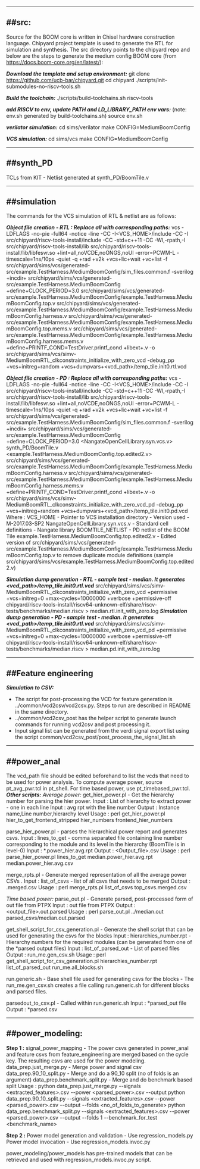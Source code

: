 -----------------------------------------------------------------------------------------------------------------------------------------------------------------------------------------------------
##src:
-----------------------------------------------------------------------------------------------------------------------------------------------------------------------------------------------------
Source for the BOOM core is written in Chisel hardware construction language. Chipyard project template is used to generate the RTL for simulation and synthesis. The src directory points to the chipyard repo and below are the steps to generate the medium config BOOM core (from https://docs.boom-core.org/en/latest/):

***Download the template and setup environment:***
git clone https://github.com/ucb-bar/chipyard.git
cd chipyard
./scripts/init-submodules-no-riscv-tools.sh

***Build the toolchain:***
./scripts/build-toolchains.sh riscv-tools

***add RISCV to env, update PATH and LD_LIBRARY_PATH env vars:***
(note: env.sh generated by build-toolchains.sh)
source env.sh

***verilator simulation:***
cd sims/verilator
make CONFIG=MediumBoomConfig

***VCS simulation:***
cd sims/vcs
make CONFIG=MediumBoomConfig

-----------------------------------------------------------------------------------------------------------------------------------------------------------------------------------------------------
##synth_PD
-----------------------------------------------------------------------------------------------------------------------------------------------------------------------------------------------------
TCLs from KIT - Netlist generated at synth_PD/BoomTile.v

-----------------------------------------------------------------------------------------------------------------------------------------------------------------------------------------------------
##simulation
-----------------------------------------------------------------------------------------------------------------------------------------------------------------------------------------------------
The commands for the VCS simulation of RTL & netlist are as follows:

***Object file creation - RTL  : Replace all <x> with corresponding paths:***
vcs -LDFLAGS -no-pie -full64 -notice -line -CC -I<VCS_HOME>/include -CC -I src/chipyard/riscv-tools-install/include -CC -std=c++11 -CC -Wl,-rpath,-I src/chipyard/riscv-tools-install/lib  src/chipyard/riscv-tools-install/lib/libfesvr.so  +lint=all,noVCDE,noONGS,noUI -error=PCWM-L -timescale=1ns/10ps -quiet -q +rad +v2k +vcs+lic+wait +vc+list -f  src/chipyard/sims/vcs/generated-src/example.TestHarness.MediumBoomConfig/sim_files.common.f -sverilog +incdir+ src/chipyard/sims/vcs/generated-src/example.TestHarness.MediumBoomConfig +define+CLOCK_PERIOD=3.0  src/chipyard/sims/vcs/generated-src/example.TestHarness.MediumBoomConfig/example.TestHarness.MediumBoomConfig.top.v  src/chipyard/sims/vcs/generated-src/example.TestHarness.MediumBoomConfig/example.TestHarness.MediumBoomConfig.harness.v  src/chipyard/sims/vcs/generated-src/example.TestHarness.MediumBoomConfig/example.TestHarness.MediumBoomConfig.top.mems.v  src/chipyard/sims/vcs/generated-src/example.TestHarness.MediumBoomConfig/example.TestHarness.MediumBoomConfig.harness.mems.v +define+PRINTF_COND=TestDriver.printf_cond +libext+.v -o  src/chipyard/sims/vcs/simv-MediumBoomRTL_clkconstraints_initialize_with_zero_vcd -debug_pp +vcs+initreg+random +vcs+dumpvars+<vcd_path>/temp_tile.init0.rtl.vcd

***Object file creation - PD  : Replace all <x> with corresponding paths:***
vcs -LDFLAGS -no-pie -full64 -notice -line -CC -I<VCS_HOME>/include -CC -I src/chipyard/riscv-tools-install/include -CC -std=c++11 -CC -Wl,-rpath,-I src/chipyard/riscv-tools-install/lib  src/chipyard/riscv-tools-install/lib/libfesvr.so  +lint=all,noVCDE,noONGS,noUI -error=PCWM-L -timescale=1ns/10ps -quiet -q +rad +v2k +vcs+lic+wait +vc+list -f  src/chipyard/sims/vcs/generated-src/example.TestHarness.MediumBoomConfig/sim_files.common.f -sverilog +incdir+ src/chipyard/sims/vcs/generated-src/example.TestHarness.MediumBoomConfig +define+CLOCK_PERIOD=3.0  <NangateOpenCellLibrary.syn.vcs.v> synth_PD/BoomTile.v  <example.TestHarness.MediumBoomConfig.top.edited2.v>  src/chipyard/sims/vcs/generated-src/example.TestHarness.MediumBoomConfig/example.TestHarness.MediumBoomConfig.harness.v  src/chipyard/sims/vcs/generated-src/example.TestHarness.MediumBoomConfig/example.TestHarness.MediumBoomConfig.harness.mems.v +define+PRINTF_COND=TestDriver.printf_cond +libext+.v -o  src/chipyard/sims/vcs/simv-MediumBoomRTL_clkconstraints_initialize_with_zero_vcd_pd -debug_pp +vcs+initreg+random +vcs+dumpvars+<vcd_path>/temp_tile.init0.pd.vcd
Where : 
  VCS_HOME - Pointer to VCS installation directory - Version used - M-2017.03-SP2
  NangateOpenCellLibrary.syn.vcs.v - Standard cell definitions - Nangate library
  BOOMTILE_NETLIST - PD netlist of the BOOM Tile
  example.TestHarness.MediumBoomConfig.top.edited2.v - Edited version of src/chipyard/sims/vcs/generated-src/example.TestHarness.MediumBoomConfig/example.TestHarness.MediumBoomConfig.top.v to remove duplicate module definitions (sample src/chipyard/sims/vcs/example.TestHarness.MediumBoomConfig.top.edited2.v)

***Simulation dump generation  - RTL - sample test - median. It generates <vcd_path>/temp_tile.init0.rtl.vcd***
src/chipyard/sims/vcs/simv-MediumBoomRTL_clkconstraints_initialize_with_zero_vcd +permissive +vcs+initreg+0 +max-cycles=10000000 +verbose  +permissive-off chipyard/riscv-tools-install/riscv64-unknown-elf/share/riscv-tests/benchmarks/median.riscv > median.rtl.init_with_zero.log
***Simulation dump generation  - PD - sample test - median. It generates <vcd_path>/temp_tile.init0.rtl.vcd***
src/chipyard/sims/vcs/simv-MediumBoomRTL_clkconstraints_initialize_with_zero_vcd_pd +permissive +vcs+initreg+0 +max-cycles=10000000 +verbose  +permissive-off chipyard/riscv-tools-install/riscv64-unknown-elf/share/riscv-tests/benchmarks/median.riscv > median.pd.init_with_zero.log


-----------------------------------------------------------------------------------------------------------------------------------------------------------------------------------------------------
##Feature engineering
-----------------------------------------------------------------------------------------------------------------------------------------------------------------------------------------------------
***Simulation to CSV:***
   - The script for post-processing the VCD for feature generation is ../common/vcd2csv/vcd2csv.py. Steps to run are described in README in the same directory.
   - ../common/vcd2csv_post has the helper script to generate launch commands for running vcd2csv and post processing it.
   - Input signal list can be generated from the verdi signal export list using the script common/vcd2csv_post/post_process_the_signal_list.sh
-----------------------------------------------------------------------------------------------------------------------------------------------------------------------------------------------------
##power_anal
-----------------------------------------------------------------------------------------------------------------------------------------------------------------------------------------------------
The vcd_path file should be edited beforehand to list the vcds that need to be used for power analysis. To compute average power, source pt_avg_pwr.tcl in pt_shell. For time based power, use pt_timebased_pwr.tcl.
***Other scripts:***
*Average power:*
get_hier_power.pl - Get the hierarchy number for parsing the hier power.
  Input  : List of hierarchy to extract power - one in each line
  Input  : avg rpt with the line number
  Output : Instance name,Line number,hierarchy level 
  Usage  : perl get_hier_power.pl hier_to_get_frontend_stripped hier_numbers frontend_hier_numbers

parse_hier_power.pl - parses the hierarchical power report and generates csvs.
  Input  : lines_to_get - comma separated file containing line number corresponding to the module and its level in the hierarchy (BoomTile is in level-0)
  Input  : *.power_hier.avg.rpt
  Output : <Output_file>.csv
  Usage  : perl parse_hier_power.pl lines_to_get median.power_hier.avg.rpt median.power_hier.avg.csv

merge_rpts.pl - Generate merged representation of all the average power CSVs .
  Input  : list_of_csvs - list of all csvs that needs to be merged
  Output : <Output>.merged.csv
  Usage  : perl merge_rpts.pl list_of_csvs top_csvs.merged.csv

*Time based power:*
parse_out.pl - Generate parsed, post-processed form of out file from PTPX
  Input  : out file from PTPX
  Output : <output_file>.out.parsed
  Usage  : perl parse_out.pl ../median.out parsed_csvs/median.out.parsed

get_shell_script_for_csv_generation.pl - Generate the shell script that can be used for generating the csvs for the blocks
  Input  : hierarchies_number.rpt - Hierarchy numbers for the required modules (can be generated from one of the *parsed output files)
  Input  : list_of_parsed_out - List of parsed files 
  Output : run_me.gen_csv.sh
  Usage  : perl get_shell_script_for_csv_generation.pl hierarchies_number.rpt list_of_parsed_out run_me.all_blocks.sh

run.generic.sh  - Base shell file used for generating csvs for the blocks - The run_me.gen_csv.sh creates a file calling run.generic.sh for different blocks and parsed files.

parsedout_to_csv.pl -  Called within run.generic.sh
  Input  : *parsed_out file
  Output : *parsed.csv

-----------------------------------------------------------------------------------------------------------------------------------------------------------------------------------------------------
##power_modeling:   
-----------------------------------------------------------------------------------------------------------------------------------------------------------------------------------------------------
**Step 1 :**
  signal_power_mapping - The power csvs generated in power_anal and feature csvs from feature_engineering are merged based on the cycle key. The resulting csvs are used for the power modeling.
  data_prep.just_merge.py - Merge power and signal csv
  data_prep.90_10_split.py - Merge and do a 90_10 split (no of folds is an argument)
  data_prep.benchmark_split.py - Merge and do benchmark based split
    Usage :
     python data_prep.just_merge.py --signals <extracted_features>.csv --power <parsed_power>.csv --output <output>
     python data_prep.90_10_split.py --signals  <extracted_features>.csv --power <parsed_power>.csv --output <output> --folds <no_of_folds_to_generate>
     python data_prep.benchmark_split.py --signals <extracted_features>.csv --power <parsed_power>.csv --output <output> --folds 1 --benchmark_for_test <benchmark_name>

**Step 2 :**
  Power model generation and validation - Use regression_models.py
  Power model invocation                - Use regression_models.invoc.py


power_modeling/power_models has pre-trained models that can be retrieved and used with regression_models.invoc.py script.
